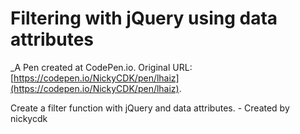 # Filtering with jQuery using data attributes
 _A Pen created at CodePen.io. Original URL: [https://codepen.io/NickyCDK/pen/lhaiz](https://codepen.io/NickyCDK/pen/lhaiz).

 Create a filter function with jQuery and data attributes. - Created by nickycdk